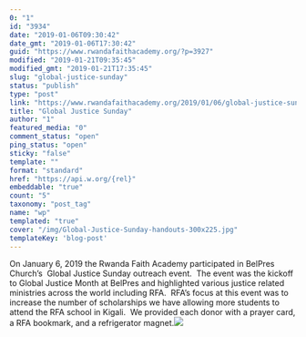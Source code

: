 ```yaml
---
0: "1"
id: "3934"
date: "2019-01-06T09:30:42"
date_gmt: "2019-01-06T17:30:42"
guid: "https://www.rwandafaithacademy.org/?p=3927"
modified: "2019-01-21T09:35:45"
modified_gmt: "2019-01-21T17:35:45"
slug: "global-justice-sunday"
status: "publish"
type: "post"
link: "https://www.rwandafaithacademy.org/2019/01/06/global-justice-sunday/"
title: "Global Justice Sunday"
author: "1"
featured_media: "0"
comment_status: "open"
ping_status: "open"
sticky: "false"
template: ""
format: "standard"
href: "https://api.w.org/{rel}"
embeddable: "true"
count: "5"
taxonomy: "post_tag"
name: "wp"
templated: "true"
cover: "/img/Global-Justice-Sunday-handouts-300x225.jpg"
templateKey: 'blog-post'
---
```

On January 6, 2019 the Rwanda Faith Academy participated in BelPres Church&#x2019;s&#xA0; Global Justice Sunday outreach event.&#xA0; The event was the kickoff to Global Justice Month at BelPres and highlighted various justice related ministries across the world including RFA.&#xA0; RFA&#x2019;s focus at this event was to increase the number of scholarships we have allowing more students to attend the RFA school in Kigali.&#xA0; We provided each donor with a prayer card, a RFA bookmark, and a refrigerator magnet.![](./Global-Justice-Sunday-handouts-300x225.jpg)